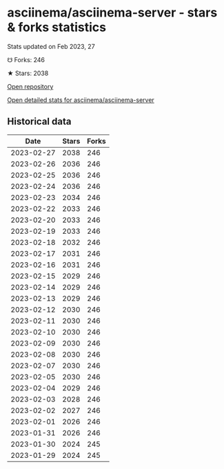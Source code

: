 # asciinema/asciinema-server - stars & forks statistics

Stats updated on Feb 2023, 27

☋ Forks: 246

★ Stars: 2038

[Open repository](https://github.com/asciinema/asciinema-server)

[Open detailed stats for asciinema/asciinema-server](https://reviewgithub.com/rep/asciinema/asciinema-server)

## Historical data
| Date | Stars | Forks |
|------|-------|-------|
| 2023-02-27 | 2038 | 246 | 
| 2023-02-26 | 2036 | 246 | 
| 2023-02-25 | 2036 | 246 | 
| 2023-02-24 | 2036 | 246 | 
| 2023-02-23 | 2034 | 246 | 
| 2023-02-22 | 2033 | 246 | 
| 2023-02-20 | 2033 | 246 | 
| 2023-02-19 | 2033 | 246 | 
| 2023-02-18 | 2032 | 246 | 
| 2023-02-17 | 2031 | 246 | 
| 2023-02-16 | 2031 | 246 | 
| 2023-02-15 | 2029 | 246 | 
| 2023-02-14 | 2029 | 246 | 
| 2023-02-13 | 2029 | 246 | 
| 2023-02-12 | 2030 | 246 | 
| 2023-02-11 | 2030 | 246 | 
| 2023-02-10 | 2030 | 246 | 
| 2023-02-09 | 2030 | 246 | 
| 2023-02-08 | 2030 | 246 | 
| 2023-02-07 | 2030 | 246 | 
| 2023-02-05 | 2030 | 246 | 
| 2023-02-04 | 2029 | 246 | 
| 2023-02-03 | 2028 | 246 | 
| 2023-02-02 | 2027 | 246 | 
| 2023-02-01 | 2026 | 246 | 
| 2023-01-31 | 2026 | 246 | 
| 2023-01-30 | 2024 | 245 | 
| 2023-01-29 | 2024 | 245 | 

